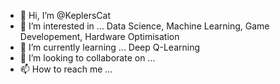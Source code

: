 - 👋 Hi, I’m @KeplersCat
- 👀 I’m interested in ... Data Science, Machine Learning, Game Developement, Hardware Optimisation
- 🌱 I’m currently learning ... Deep Q-Learning
- 💞️ I’m looking to collaborate on ...
- 📫 How to reach me ...

<!---
KeplersCat/KeplersCat is a ✨ special ✨ repository because its `README.md` (this file) appears on your GitHub profile.
You can click the Preview link to take a look at your changes.
--->
